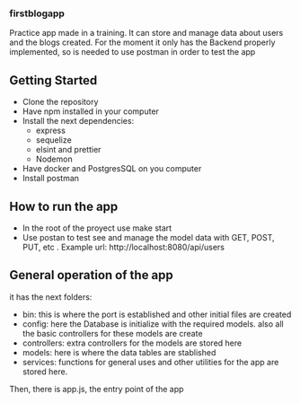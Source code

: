 ### firstblogapp 
Practice app made in a training. It can store and manage data about users and the blogs created. For the moment it only has the Backend properly implemented, so is needed to use postman in order to test the app

## Getting Started
- Clone the repository
- Have npm installed in your computer
- Install the next dependencies:
  * express
  * sequelize
  * elsint and prettier
  * Nodemon
- Have docker and PostgresSQL on you computer
- Install postman

## How to run the app
- In the root of the proyect use make start
- Use postan to test see and manage the model data with GET, POST, PUT, etc . Example url: http://localhost:8080/api/users

## General operation of the app
it has the next folders:
- bin: this is where the port is established and other initial files are created
- config: here the Database is initialize with the required models. also all the basic controllers for these models are create
- controllers: extra controllers for the models are stored here
- models: here is where the data tables are stablished
- services: functions for general uses and other utilities for the app are stored here.

Then, there is app.js, the entry point of the app
